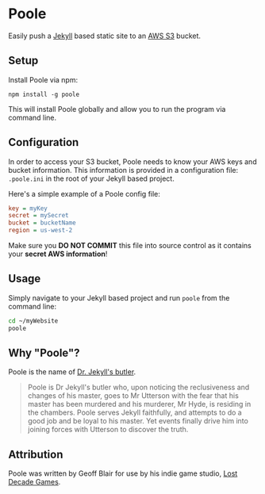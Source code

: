 # Poole

Easily push a [Jekyll][1] based static site to an [AWS S3][2] bucket.

## Setup

Install Poole via npm:

```
npm install -g poole
```

This will install Poole globally and allow you to run the program via command line.

## Configuration

In order to access your S3 bucket, Poole needs to know your AWS keys and bucket information. This information is provided in a configuration file: `.poole.ini` in the root of your Jekyll based project.

Here's a simple example of a Poole config file:

```ini
key = myKey
secret = mySecret
bucket = bucketName
region = us-west-2
```

Make sure you **DO NOT COMMIT** this file into source control as it contains your **secret AWS information**!

## Usage

Simply navigate to your Jekyll based project and run `poole` from the command line:

```bash
cd ~/myWebsite
poole
```

## Why "Poole"?

Poole is the name of [Dr. Jekyll's butler][3].

> Poole is Dr Jekyll's butler who, upon noticing the reclusiveness and changes of his master, goes to Mr Utterson with the fear that his master has been murdered and his murderer, Mr Hyde, is residing in the chambers. Poole serves Jekyll faithfully, and attempts to do a good job and be loyal to his master. Yet events finally drive him into joining forces with Utterson to discover the truth.

## Attribution

Poole was written by Geoff Blair for use by his indie game studio, [Lost Decade Games][4].

[1]: https://github.com/mojombo/jekyll
[2]: http://aws.amazon.com/s3/
[3]: http://en.wikipedia.org/wiki/Strange_Case_of_Dr_Jekyll_and_Mr_Hyde#Poole
[4]: http://www.lostdecadegames.com
